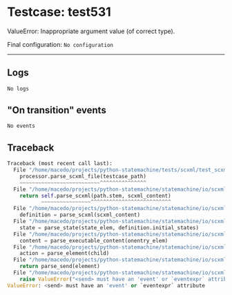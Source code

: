 # Testcase: test531

ValueError: Inappropriate argument value (of correct type).

Final configuration: `No configuration`

---

## Logs
```py
No logs
```

## "On transition" events
```py
No events
```

## Traceback
```py
Traceback (most recent call last):
  File "/home/macedo/projects/python-statemachine/tests/scxml/test_scxml_cases.py", line 114, in test_scxml_usecase
    processor.parse_scxml_file(testcase_path)
    ~~~~~~~~~~~~~~~~~~~~~~~~~~^^^^^^^^^^^^^^^
  File "/home/macedo/projects/python-statemachine/statemachine/io/scxml/processor.py", line 30, in parse_scxml_file
    return self.parse_scxml(path.stem, scxml_content)
           ~~~~~~~~~~~~~~~~^^^^^^^^^^^^^^^^^^^^^^^^^^
  File "/home/macedo/projects/python-statemachine/statemachine/io/scxml/processor.py", line 33, in parse_scxml
    definition = parse_scxml(scxml_content)
  File "/home/macedo/projects/python-statemachine/statemachine/io/scxml/parser.py", line 62, in parse_scxml
    state = parse_state(state_elem, definition.initial_states)
  File "/home/macedo/projects/python-statemachine/statemachine/io/scxml/parser.py", line 119, in parse_state
    content = parse_executable_content(onentry_elem)
  File "/home/macedo/projects/python-statemachine/statemachine/io/scxml/parser.py", line 176, in parse_executable_content
    action = parse_element(child)
  File "/home/macedo/projects/python-statemachine/statemachine/io/scxml/parser.py", line 193, in parse_element
    return parse_send(element)
  File "/home/macedo/projects/python-statemachine/statemachine/io/scxml/parser.py", line 264, in parse_send
    raise ValueError("<send> must have an 'event' or `eventexpr` attribute")
ValueError: <send> must have an 'event' or `eventexpr` attribute

```
